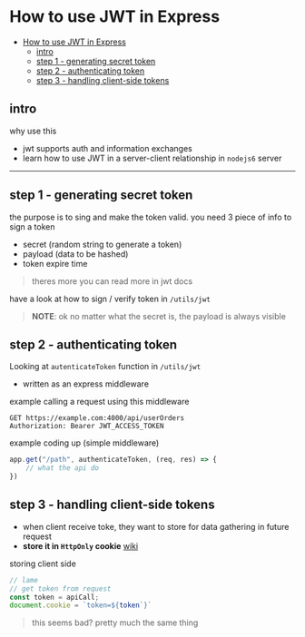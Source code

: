 # How to use JWT in Express

- [How to use JWT in Express](#how-to-use-jwt-in-express)
  - [intro](#intro)
  - [step 1 - generating secret token](#step-1---generating-secret-token)
  - [step 2 - authenticating token](#step-2---authenticating-token)
  - [step 3 - handling client-side tokens](#step-3---handling-client-side-tokens)

## intro

why use this 
- jwt supports auth and information exchanges
- learn how to use JWT in a server-client relationship in `nodejs6` server

---

## step 1 - generating secret token

the purpose is to sing and make the token valid.
you need 3 piece of info to sign a token
- secret (random string to generate a token)
- payload (data to be hashed)
- token expire time

> theres more you can read more in jwt docs

have a look at how to sign / verify token in `/utils/jwt`

> **NOTE**: ok no matter what the secret is, the payload is always visible

## step 2 - authenticating token

Looking at `autenticateToken` function in `/utils/jwt` 
- written as an express middleware

example calling a request using this middleware 
```
GET https://example.com:4000/api/userOrders
Authorization: Bearer JWT_ACCESS_TOKEN
```

example coding up (simple middleware)
```js
app.get("/path", authenticateToken, (req, res) => {
    // what the api do
})
```

## step 3 - handling client-side tokens

- when client receive toke, they want to store for data gathering in future request
- **store it in `HttpOnly` cookie** [wiki](https://en.wikipedia.org/wiki/HTTP_cookie)

storing client side
```js
// lame
// get token from request
const token = apiCall;
document.cookie = `token=${token`}`
```

> this seems bad? pretty much the same thing


